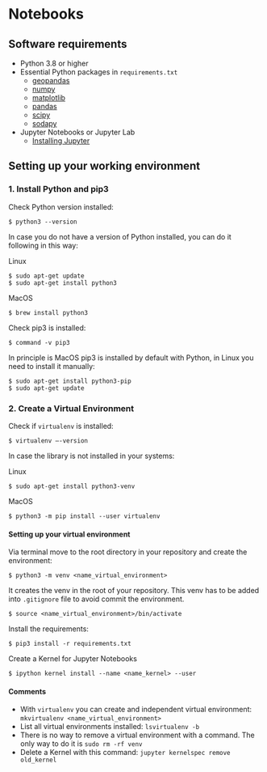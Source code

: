 # Notebooks

## Software requirements

* Python 3.8 or higher
* Essential Python packages in `requirements.txt`
  * [geopandas](https://geopandas.org/)
  * [numpy](https://numpy.org/)
  * [matplotlib](https://matplotlib.org/)
  * [pandas](https://pandas.pydata.org/)
  * [scipy](https://scipy.org/)
  * [sodapy](https://github.com/xmunoz/sodapy)
* Jupyter Notebooks or Jupyter Lab
  * [Installing Jupyter](https://jupyter.org/install)

## Setting up your working environment

### 1. Install Python and pip3
Check Python version installed:
```console
$ python3 --version
```
In case you do not have a version of Python installed, you can do it following in this way:

Linux
```console
$ sudo apt-get update 
$ sudo apt-get install python3
```

MacOS
```console
$ brew install python3
```

Check pip3 is installed:
```console
$ command -v pip3
```

In principle is MacOS pip3 is installed by default with Python, in Linux you need to install it manually:
```console
$ sudo apt-get install python3-pip
$ sudo apt-get update 
```

### 2. Create a Virtual Environment

Check if `virtualenv` is installed:

```console
$ virtualenv –-version
```

In case the library is not installed in your systems:

Linux
```console
$ sudo apt-get install python3-venv 
```

MacOS
```console
$ python3 -m pip install --user virtualenv
```

#### Setting up your virtual environment

Via terminal move to the root directory in your repository and create the environment:

```console
$ python3 -m venv <name_virtual_environment>
```
It creates the venv in the root of your repository. This venv has to be added into `.gitignore` file to avoid commit the
environment.

```console
$ source <name_virtual_environment>/bin/activate
```

Install the requirements:
```console
$ pip3 install -r requirements.txt
```

Create a Kernel for Jupyter Notebooks
```
$ ipython kernel install --name <name_kernel> --user
```

#### Comments

- With `virtualenv` you can create and independent virtual environment: `mkvirtualenv <name_virtual_environment>`
- List all virtual environments installed: `lsvirtualenv -b`
- There is no way to remove a virtual environment with a command. The only way to do it is `sudo rm -rf venv`
- Delete a Kernel with this command: `jupyter kernelspec remove old_kernel`